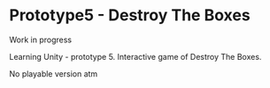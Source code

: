 # Prototype5 - Destroy The Boxes
Work in progress


Learning Unity - prototype 5. Interactive game of Destroy The Boxes.


No playable version atm